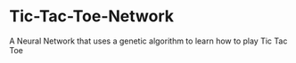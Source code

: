 # Tic-Tac-Toe-Network
A Neural Network that uses a genetic algorithm to learn how to play Tic Tac Toe
